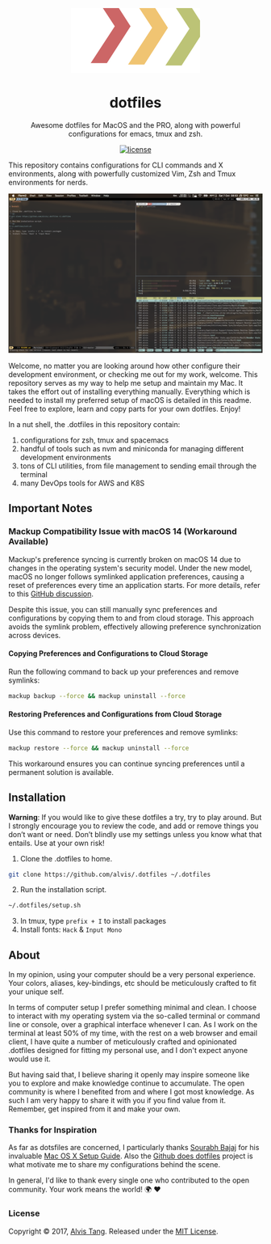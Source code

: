 <div align="center">

![alvis's dotfiles](logo.svg)

# dotfiles

Awesome dotfiles for MacOS and the PRO, along with powerful configurations for emacs, tmux and zsh.

[![license](https://img.shields.io/github/license/alvis/.dotfiles.svg)](LICENSE)

</div>

This repository contains configurations for CLI commands and X environments, along with powerfully customized Vim, Zsh and Tmux environments for nerds.

![screenshot](screenshot.png)

Welcome, no matter you are looking around how other configure their development environment, or checking me out for my work, welcome.
This repository serves as my way to help me setup and maintain my Mac.
It takes the effort out of installing everything manually.
Everything which is needed to install my preferred setup of macOS is detailed in this readme.
Feel free to explore, learn and copy parts for your own dotfiles. Enjoy!

In a nut shell, the .dotfiles in this repository contain:

1. configurations for zsh, tmux and spacemacs
2. handful of tools such as nvm and miniconda for managing different development environments
3. tons of CLI utilities, from file management to sending email through the terminal
4. many DevOps tools for AWS and K8S

## Important Notes

### Mackup Compatibility Issue with macOS 14 (Workaround Available)

Mackup's preference syncing is currently broken on macOS 14 due to changes in the operating system's security model. Under the new model, macOS no longer follows symlinked application preferences, causing a reset of preferences every time an application starts. For more details, refer to this [GitHub discussion](https://github.com/lra/mackup/issues/1924).

Despite this issue, you can still manually sync preferences and configurations by copying them to and from cloud storage. This approach avoids the symlink problem, effectively allowing preference synchronization across devices.

#### Copying Preferences and Configurations to Cloud Storage

Run the following command to back up your preferences and remove symlinks:

```bash
mackup backup --force && mackup uninstall --force
```

#### Restoring Preferences and Configurations from Cloud Storage

Use this command to restore your preferences and remove symlinks:

```bash
mackup restore --force && mackup uninstall --force
```

This workaround ensures you can continue syncing preferences until a permanent solution is available.

## Installation

**Warning**:
If you would like to give these dotfiles a try, try to play around.
But I strongly encourage you to review the code, and add or remove things you don’t want or need.
Don’t blindly use my settings unless you know what that entails. Use at your own risk!

1. Clone the .dotfiles to home.

```sh
git clone https://github.com/alvis/.dotfiles ~/.dotfiles
```

2. Run the installation script.

```sh
~/.dotfiles/setup.sh
```

3. In tmux, type `prefix + I` to install packages
4. Install fonts: `Hack` & `Input Mono`

## About

In my opinion, using your computer should be a very personal experience.
Your colors, aliases, key-bindings, etc should be meticulously crafted to fit your unique self.

In terms of computer setup I prefer something minimal and clean.
I choose to interact with my operating system via the so-called terminal or command line or console, over a graphical interface whenever I can.
As I work on the terminal at least 50% of my time, with the rest on a web browser and email client,
I have quite a number of meticulously crafted and opinionated .dotfiles designed for fitting my personal use, and I don't expect anyone would use it.

But having said that, I believe sharing it openly may inspire someone like you to explore and make knowledge continue to accumulate.
The open community is where I benefited from and where I got most knowledge.
As such I am very happy to share it with you if you find value from it.
Remember, get inspired from it and make your own.

### Thanks for Inspiration

As far as dotsfiles are concerned, I particularly thanks [Sourabh Bajaj](https://github.com/sb2nov) for his invaluable [Mac OS X Setup Guide](http://sourabhbajaj.com/mac-setup).
Also the [Github does dotfiles](https://dotfiles.github.io) project is what motivate me to share my configurations behind the scene.

In general, I'd like to thank every single one who contributed to the open community.
Your work means the world! :earth_africa: :heart:

### License

Copyright © 2017, [Alvis Tang](https://github.com/alvis). Released under the [MIT License](LICENSE).


